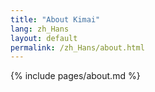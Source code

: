 ```yaml
---
title: "About Kimai"
lang: zh_Hans
layout: default
permalink: /zh_Hans/about.html
---
```


{% include pages/about.md %}